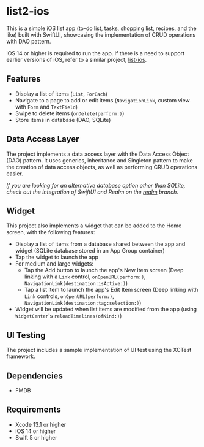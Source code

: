 # list2-ios
This is a simple iOS list app 
(to-do list, tasks, shopping list, recipes, and the like) 
built with SwiftUI, showcasing the implementation of CRUD operations 
with DAO pattern.

iOS 14 or higher is required to run the app. 
If there is a need to support earlier versions of iOS, 
refer to a similar project, 
[list-ios](https://github.com/cyliong/list-ios).

## Features
- Display a list of items (`List`, `ForEach`)
- Navigate to a page to add or edit items 
  (`NavigationLink`, custom view with `Form` and `TextField`)
- Swipe to delete items (`onDelete(perform:)`)
- Store items in database (DAO, SQLite)

## Data Access Layer
The project implements a data access layer 
with the Data Access Object (DAO) pattern. 
It uses generics, inheritance and Singleton pattern 
to make the creation of data access objects, 
as well as performing CRUD operations easier.

*If you are looking for an alternative database option 
other than SQLite, check out the integration of SwiftUI and Realm 
on the [realm](https://github.com/cyliong/list2-ios/tree/realm) branch.*

## Widget
This project also implements a widget that can be added to 
the Home screen, with the following features:
- Display a list of items from a database shared between 
  the app and widget (SQLite database stored in an App Group container)
- Tap the widget to launch the app
- For medium and large widgets: 
  - Tap the Add button to launch the app's New Item screen 
    (Deep linking with a `Link` control, `onOpenURL(perform:)`, 
    `NavigationLink(destination:isActive:)`)
  - Tap a list item to launch the app's Edit Item screen 
    (Deep linking with `Link` controls, `onOpenURL(perform:)`, 
    `NavigationLink(destination:tag:selection:)`)
- Widget will be updated when list items are modified from the app 
  (using `WidgetCenter`'s `reloadTimelines(ofKind:)`)

## UI Testing
The project includes a sample implementation of UI test 
using the XCTest framework.

## Dependencies
- FMDB

## Requirements
- Xcode 13.1 or higher
- iOS 14 or higher
- Swift 5 or higher
